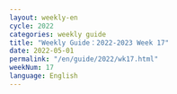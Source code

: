 ```yaml
---
layout: weekly-en
cycle: 2022
categories: weekly guide
title: "Weekly Guide：2022-2023 Week 17"
date: 2022-05-01
permalink: "/en/guide/2022/wk17.html"
weekNum: 17
language: English
---
```

